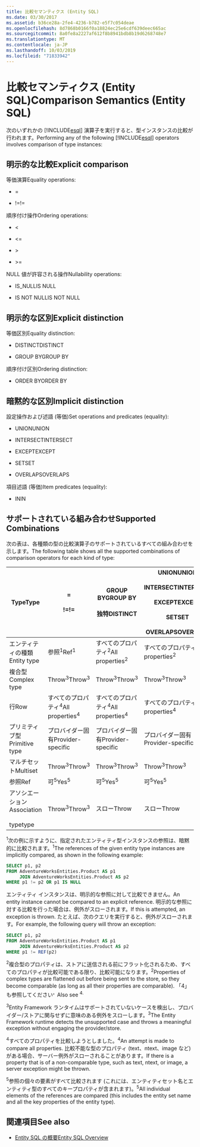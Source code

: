 ```yaml
---
title: 比較セマンティクス (Entity SQL)
ms.date: 03/30/2017
ms.assetid: b36ce28a-2fe4-4236-b782-e5f7c054deae
ms.openlocfilehash: 8d7868b0166f0a18824ec25e6cdf639deec665ac
ms.sourcegitcommit: 8a0fe8a2227af612f8b8941bdb8b19d6268748e7
ms.translationtype: MT
ms.contentlocale: ja-JP
ms.lasthandoff: 10/03/2019
ms.locfileid: "71833942"
---
```

# <a name="comparison-semantics-entity-sql"></a><span data-ttu-id="d7b6b-102">比較セマンティクス (Entity SQL)</span><span class="sxs-lookup"><span data-stu-id="d7b6b-102">Comparison Semantics (Entity SQL)</span></span>
<span data-ttu-id="d7b6b-103">次のいずれかの [!INCLUDE[esql](../../../../../../includes/esql-md.md)] 演算子を実行すると、型インスタンスの比較が行われます。</span><span class="sxs-lookup"><span data-stu-id="d7b6b-103">Performing any of the following [!INCLUDE[esql](../../../../../../includes/esql-md.md)] operators involves comparison of type instances:</span></span>  
  
## <a name="explicit-comparison"></a><span data-ttu-id="d7b6b-104">明示的な比較</span><span class="sxs-lookup"><span data-stu-id="d7b6b-104">Explicit comparison</span></span>  
 <span data-ttu-id="d7b6b-105">等価演算</span><span class="sxs-lookup"><span data-stu-id="d7b6b-105">Equality operations:</span></span>  
  
- =  
  
- <span data-ttu-id="d7b6b-106">!=</span><span class="sxs-lookup"><span data-stu-id="d7b6b-106">!=</span></span>  
  
 <span data-ttu-id="d7b6b-107">順序付け操作</span><span class="sxs-lookup"><span data-stu-id="d7b6b-107">Ordering operations:</span></span>  
  
- <  
  
- \<=  
  
- \>  
  
- \>=  
  
 <span data-ttu-id="d7b6b-108">NULL 値が許容される操作</span><span class="sxs-lookup"><span data-stu-id="d7b6b-108">Nullability operations:</span></span>  
  
- <span data-ttu-id="d7b6b-109">IS_NULL</span><span class="sxs-lookup"><span data-stu-id="d7b6b-109">IS NULL</span></span>  
  
- <span data-ttu-id="d7b6b-110">IS NOT NULL</span><span class="sxs-lookup"><span data-stu-id="d7b6b-110">IS NOT NULL</span></span>  
  
## <a name="explicit-distinction"></a><span data-ttu-id="d7b6b-111">明示的な区別</span><span class="sxs-lookup"><span data-stu-id="d7b6b-111">Explicit distinction</span></span>  
 <span data-ttu-id="d7b6b-112">等価区別</span><span class="sxs-lookup"><span data-stu-id="d7b6b-112">Equality distinction:</span></span>  
  
- <span data-ttu-id="d7b6b-113">DISTINCT</span><span class="sxs-lookup"><span data-stu-id="d7b6b-113">DISTINCT</span></span>  
  
- <span data-ttu-id="d7b6b-114">GROUP BY</span><span class="sxs-lookup"><span data-stu-id="d7b6b-114">GROUP BY</span></span>  
  
 <span data-ttu-id="d7b6b-115">順序付け区別</span><span class="sxs-lookup"><span data-stu-id="d7b6b-115">Ordering distinction:</span></span>  
  
- <span data-ttu-id="d7b6b-116">ORDER BY</span><span class="sxs-lookup"><span data-stu-id="d7b6b-116">ORDER BY</span></span>  
  
## <a name="implicit-distinction"></a><span data-ttu-id="d7b6b-117">暗黙的な区別</span><span class="sxs-lookup"><span data-stu-id="d7b6b-117">Implicit distinction</span></span>  
 <span data-ttu-id="d7b6b-118">設定操作および述語 (等価)</span><span class="sxs-lookup"><span data-stu-id="d7b6b-118">Set operations and predicates (equality):</span></span>  
  
- <span data-ttu-id="d7b6b-119">UNION</span><span class="sxs-lookup"><span data-stu-id="d7b6b-119">UNION</span></span>  
  
- <span data-ttu-id="d7b6b-120">INTERSECT</span><span class="sxs-lookup"><span data-stu-id="d7b6b-120">INTERSECT</span></span>  
  
- <span data-ttu-id="d7b6b-121">EXCEPT</span><span class="sxs-lookup"><span data-stu-id="d7b6b-121">EXCEPT</span></span>  
  
- <span data-ttu-id="d7b6b-122">SET</span><span class="sxs-lookup"><span data-stu-id="d7b6b-122">SET</span></span>  
  
- <span data-ttu-id="d7b6b-123">OVERLAPS</span><span class="sxs-lookup"><span data-stu-id="d7b6b-123">OVERLAPS</span></span>  
  
 <span data-ttu-id="d7b6b-124">項目述語 (等価)</span><span class="sxs-lookup"><span data-stu-id="d7b6b-124">Item predicates (equality):</span></span>  
  
- <span data-ttu-id="d7b6b-125">IN</span><span class="sxs-lookup"><span data-stu-id="d7b6b-125">IN</span></span>  
  
## <a name="supported-combinations"></a><span data-ttu-id="d7b6b-126">サポートされている組み合わせ</span><span class="sxs-lookup"><span data-stu-id="d7b6b-126">Supported Combinations</span></span>  
 <span data-ttu-id="d7b6b-127">次の表は、各種類の型の比較演算子のサポートされているすべての組み合わせを示します。</span><span class="sxs-lookup"><span data-stu-id="d7b6b-127">The following table shows all the supported combinations of comparison operators for each kind of type:</span></span>  
  
|<span data-ttu-id="d7b6b-128">**Type**</span><span class="sxs-lookup"><span data-stu-id="d7b6b-128">**Type**</span></span>|**=**<br /><br /> <span data-ttu-id="d7b6b-129">**\!=**</span><span class="sxs-lookup"><span data-stu-id="d7b6b-129">**!=**</span></span>|<span data-ttu-id="d7b6b-130">**GROUP BY**</span><span class="sxs-lookup"><span data-stu-id="d7b6b-130">**GROUP BY**</span></span><br /><br /> <span data-ttu-id="d7b6b-131">**独特**</span><span class="sxs-lookup"><span data-stu-id="d7b6b-131">**DISTINCT**</span></span>|<span data-ttu-id="d7b6b-132">**UNION**</span><span class="sxs-lookup"><span data-stu-id="d7b6b-132">**UNION**</span></span><br /><br /> <span data-ttu-id="d7b6b-133">**INTERSECT**</span><span class="sxs-lookup"><span data-stu-id="d7b6b-133">**INTERSECT**</span></span><br /><br /> <span data-ttu-id="d7b6b-134">**EXCEPT**</span><span class="sxs-lookup"><span data-stu-id="d7b6b-134">**EXCEPT**</span></span><br /><br /> <span data-ttu-id="d7b6b-135">**SET**</span><span class="sxs-lookup"><span data-stu-id="d7b6b-135">**SET**</span></span><br /><br /> <span data-ttu-id="d7b6b-136">**OVERLAPS**</span><span class="sxs-lookup"><span data-stu-id="d7b6b-136">**OVERLAPS**</span></span>|<span data-ttu-id="d7b6b-137">**IN**</span><span class="sxs-lookup"><span data-stu-id="d7b6b-137">**IN**</span></span>|<span data-ttu-id="d7b6b-138">**<   <=**</span><span class="sxs-lookup"><span data-stu-id="d7b6b-138">**<   <=**</span></span><br /><br /> <span data-ttu-id="d7b6b-139">**>   >=**</span><span class="sxs-lookup"><span data-stu-id="d7b6b-139">**>   >=**</span></span>|<span data-ttu-id="d7b6b-140">**ORDER BY**</span><span class="sxs-lookup"><span data-stu-id="d7b6b-140">**ORDER BY**</span></span>|<span data-ttu-id="d7b6b-141">**IS NULL**</span><span class="sxs-lookup"><span data-stu-id="d7b6b-141">**IS NULL**</span></span><br /><br /> <span data-ttu-id="d7b6b-142">**NULL ではない**</span><span class="sxs-lookup"><span data-stu-id="d7b6b-142">**IS NOT NULL**</span></span>|  
|-|-|-|-|-|-|-|-|  
|<span data-ttu-id="d7b6b-143">エンティティの種類</span><span class="sxs-lookup"><span data-stu-id="d7b6b-143">Entity type</span></span>|<span data-ttu-id="d7b6b-144">参照<sup>1</sup></span><span class="sxs-lookup"><span data-stu-id="d7b6b-144">Ref<sup>1</sup></span></span>|<span data-ttu-id="d7b6b-145">すべてのプロパティ<sup>2</sup></span><span class="sxs-lookup"><span data-stu-id="d7b6b-145">All properties<sup>2</sup></span></span>|<span data-ttu-id="d7b6b-146">すべてのプロパティ<sup>2</sup></span><span class="sxs-lookup"><span data-stu-id="d7b6b-146">All properties<sup>2</sup></span></span>|<span data-ttu-id="d7b6b-147">すべてのプロパティ<sup>2</sup></span><span class="sxs-lookup"><span data-stu-id="d7b6b-147">All properties<sup>2</sup></span></span>|<span data-ttu-id="d7b6b-148">Throw<sup>3</sup></span><span class="sxs-lookup"><span data-stu-id="d7b6b-148">Throw<sup>3</sup></span></span>|<span data-ttu-id="d7b6b-149">Throw<sup>3</sup></span><span class="sxs-lookup"><span data-stu-id="d7b6b-149">Throw<sup>3</sup></span></span>|<span data-ttu-id="d7b6b-150">参照<sup>1</sup></span><span class="sxs-lookup"><span data-stu-id="d7b6b-150">Ref<sup>1</sup></span></span>|  
|<span data-ttu-id="d7b6b-151">複合型</span><span class="sxs-lookup"><span data-stu-id="d7b6b-151">Complex type</span></span>|<span data-ttu-id="d7b6b-152">Throw<sup>3</sup></span><span class="sxs-lookup"><span data-stu-id="d7b6b-152">Throw<sup>3</sup></span></span>|<span data-ttu-id="d7b6b-153">Throw<sup>3</sup></span><span class="sxs-lookup"><span data-stu-id="d7b6b-153">Throw<sup>3</sup></span></span>|<span data-ttu-id="d7b6b-154">Throw<sup>3</sup></span><span class="sxs-lookup"><span data-stu-id="d7b6b-154">Throw<sup>3</sup></span></span>|<span data-ttu-id="d7b6b-155">Throw<sup>3</sup></span><span class="sxs-lookup"><span data-stu-id="d7b6b-155">Throw<sup>3</sup></span></span>|<span data-ttu-id="d7b6b-156">Throw<sup>3</sup></span><span class="sxs-lookup"><span data-stu-id="d7b6b-156">Throw<sup>3</sup></span></span>|<span data-ttu-id="d7b6b-157">Throw<sup>3</sup></span><span class="sxs-lookup"><span data-stu-id="d7b6b-157">Throw<sup>3</sup></span></span>|<span data-ttu-id="d7b6b-158">Throw<sup>3</sup></span><span class="sxs-lookup"><span data-stu-id="d7b6b-158">Throw<sup>3</sup></span></span>|  
|<span data-ttu-id="d7b6b-159">行</span><span class="sxs-lookup"><span data-stu-id="d7b6b-159">Row</span></span>|<span data-ttu-id="d7b6b-160">すべてのプロパティ<sup>4</sup></span><span class="sxs-lookup"><span data-stu-id="d7b6b-160">All properties<sup>4</sup></span></span>|<span data-ttu-id="d7b6b-161">すべてのプロパティ<sup>4</sup></span><span class="sxs-lookup"><span data-stu-id="d7b6b-161">All properties<sup>4</sup></span></span>|<span data-ttu-id="d7b6b-162">すべてのプロパティ<sup>4</sup></span><span class="sxs-lookup"><span data-stu-id="d7b6b-162">All properties<sup>4</sup></span></span>|<span data-ttu-id="d7b6b-163">Throw<sup>3</sup></span><span class="sxs-lookup"><span data-stu-id="d7b6b-163">Throw<sup>3</sup></span></span>|<span data-ttu-id="d7b6b-164">Throw<sup>3</sup></span><span class="sxs-lookup"><span data-stu-id="d7b6b-164">Throw<sup>3</sup></span></span>|<span data-ttu-id="d7b6b-165">すべてのプロパティ<sup>4</sup></span><span class="sxs-lookup"><span data-stu-id="d7b6b-165">All properties<sup>4</sup></span></span>|<span data-ttu-id="d7b6b-166">Throw<sup>3</sup></span><span class="sxs-lookup"><span data-stu-id="d7b6b-166">Throw<sup>3</sup></span></span>|  
|<span data-ttu-id="d7b6b-167">プリミティブ型</span><span class="sxs-lookup"><span data-stu-id="d7b6b-167">Primitive type</span></span>|<span data-ttu-id="d7b6b-168">プロバイダー固有</span><span class="sxs-lookup"><span data-stu-id="d7b6b-168">Provider-specific</span></span>|<span data-ttu-id="d7b6b-169">プロバイダー固有</span><span class="sxs-lookup"><span data-stu-id="d7b6b-169">Provider-specific</span></span>|<span data-ttu-id="d7b6b-170">プロバイダー固有</span><span class="sxs-lookup"><span data-stu-id="d7b6b-170">Provider-specific</span></span>|<span data-ttu-id="d7b6b-171">プロバイダー固有</span><span class="sxs-lookup"><span data-stu-id="d7b6b-171">Provider-specific</span></span>|<span data-ttu-id="d7b6b-172">プロバイダー固有</span><span class="sxs-lookup"><span data-stu-id="d7b6b-172">Provider-specific</span></span>|<span data-ttu-id="d7b6b-173">プロバイダー固有</span><span class="sxs-lookup"><span data-stu-id="d7b6b-173">Provider-specific</span></span>|<span data-ttu-id="d7b6b-174">プロバイダー固有</span><span class="sxs-lookup"><span data-stu-id="d7b6b-174">Provider-specific</span></span>|  
|<span data-ttu-id="d7b6b-175">マルチセット</span><span class="sxs-lookup"><span data-stu-id="d7b6b-175">Multiset</span></span>|<span data-ttu-id="d7b6b-176">Throw<sup>3</sup></span><span class="sxs-lookup"><span data-stu-id="d7b6b-176">Throw<sup>3</sup></span></span>|<span data-ttu-id="d7b6b-177">Throw<sup>3</sup></span><span class="sxs-lookup"><span data-stu-id="d7b6b-177">Throw<sup>3</sup></span></span>|<span data-ttu-id="d7b6b-178">Throw<sup>3</sup></span><span class="sxs-lookup"><span data-stu-id="d7b6b-178">Throw<sup>3</sup></span></span>|<span data-ttu-id="d7b6b-179">Throw<sup>3</sup></span><span class="sxs-lookup"><span data-stu-id="d7b6b-179">Throw<sup>3</sup></span></span>|<span data-ttu-id="d7b6b-180">Throw<sup>3</sup></span><span class="sxs-lookup"><span data-stu-id="d7b6b-180">Throw<sup>3</sup></span></span>|<span data-ttu-id="d7b6b-181">Throw<sup>3</sup></span><span class="sxs-lookup"><span data-stu-id="d7b6b-181">Throw<sup>3</sup></span></span>|<span data-ttu-id="d7b6b-182">Throw<sup>3</sup></span><span class="sxs-lookup"><span data-stu-id="d7b6b-182">Throw<sup>3</sup></span></span>|  
|<span data-ttu-id="d7b6b-183">参照</span><span class="sxs-lookup"><span data-stu-id="d7b6b-183">Ref</span></span>|<span data-ttu-id="d7b6b-184">可<sup>5</sup></span><span class="sxs-lookup"><span data-stu-id="d7b6b-184">Yes<sup>5</sup></span></span>|<span data-ttu-id="d7b6b-185">可<sup>5</sup></span><span class="sxs-lookup"><span data-stu-id="d7b6b-185">Yes<sup>5</sup></span></span>|<span data-ttu-id="d7b6b-186">可<sup>5</sup></span><span class="sxs-lookup"><span data-stu-id="d7b6b-186">Yes<sup>5</sup></span></span>|<span data-ttu-id="d7b6b-187">可<sup>5</sup></span><span class="sxs-lookup"><span data-stu-id="d7b6b-187">Yes<sup>5</sup></span></span>|<span data-ttu-id="d7b6b-188">スロー</span><span class="sxs-lookup"><span data-stu-id="d7b6b-188">Throw</span></span>|<span data-ttu-id="d7b6b-189">スロー</span><span class="sxs-lookup"><span data-stu-id="d7b6b-189">Throw</span></span>|<span data-ttu-id="d7b6b-190">可<sup>5</sup></span><span class="sxs-lookup"><span data-stu-id="d7b6b-190">Yes<sup>5</sup></span></span>|  
|<span data-ttu-id="d7b6b-191">アソシエーション</span><span class="sxs-lookup"><span data-stu-id="d7b6b-191">Association</span></span><br /><br /> <span data-ttu-id="d7b6b-192">type</span><span class="sxs-lookup"><span data-stu-id="d7b6b-192">type</span></span>|<span data-ttu-id="d7b6b-193">Throw<sup>3</sup></span><span class="sxs-lookup"><span data-stu-id="d7b6b-193">Throw<sup>3</sup></span></span>|<span data-ttu-id="d7b6b-194">スロー</span><span class="sxs-lookup"><span data-stu-id="d7b6b-194">Throw</span></span>|<span data-ttu-id="d7b6b-195">スロー</span><span class="sxs-lookup"><span data-stu-id="d7b6b-195">Throw</span></span>|<span data-ttu-id="d7b6b-196">スロー</span><span class="sxs-lookup"><span data-stu-id="d7b6b-196">Throw</span></span>|<span data-ttu-id="d7b6b-197">Throw<sup>3</sup></span><span class="sxs-lookup"><span data-stu-id="d7b6b-197">Throw<sup>3</sup></span></span>|<span data-ttu-id="d7b6b-198">Throw<sup>3</sup></span><span class="sxs-lookup"><span data-stu-id="d7b6b-198">Throw<sup>3</sup></span></span>|<span data-ttu-id="d7b6b-199">Throw<sup>3</sup></span><span class="sxs-lookup"><span data-stu-id="d7b6b-199">Throw<sup>3</sup></span></span>|  
  
 <span data-ttu-id="d7b6b-200"><sup>1</sup>次の例に示すように、指定されたエンティティ型インスタンスの参照は、暗黙的に比較されます。</span><span class="sxs-lookup"><span data-stu-id="d7b6b-200"><sup>1</sup>The references of the given entity type instances are implicitly compared, as shown in the following example:</span></span>  
  
```sql  
SELECT p1, p2   
FROM AdventureWorksEntities.Product AS p1   
     JOIN AdventureWorksEntities.Product AS p2   
WHERE p1 != p2 OR p1 IS NULL  
```  
  
 <span data-ttu-id="d7b6b-201">エンティティ インスタンスは、明示的な参照に対して比較できません。</span><span class="sxs-lookup"><span data-stu-id="d7b6b-201">An entity instance cannot be compared to an explicit reference.</span></span> <span data-ttu-id="d7b6b-202">明示的な参照に対する比較を行った場合は、例外がスローされます。</span><span class="sxs-lookup"><span data-stu-id="d7b6b-202">If this is attempted, an exception is thrown.</span></span> <span data-ttu-id="d7b6b-203">たとえば、次のクエリを実行すると、例外がスローされます。</span><span class="sxs-lookup"><span data-stu-id="d7b6b-203">For example, the following query will throw an exception:</span></span>  
  
```sql  
SELECT p1, p2   
FROM AdventureWorksEntities.Product AS p1   
     JOIN AdventureWorksEntities.Product AS p2   
WHERE p1 != REF(p2)  
```  
  
 <span data-ttu-id="d7b6b-204"><sup>2</sup>複合型のプロパティは、ストアに送信される前にフラット化されるため、すべてのプロパティが比較可能である限り、比較可能になります。</span><span class="sxs-lookup"><span data-stu-id="d7b6b-204"><sup>2</sup>Properties of complex types are flattened out before being sent to the store, so they become comparable (as long as all their properties are comparable).</span></span> <span data-ttu-id="d7b6b-205">「4」も参照してください<sup>。</sup></span><span class="sxs-lookup"><span data-stu-id="d7b6b-205">Also see <sup>4.</sup></span></span>  
  
 <span data-ttu-id="d7b6b-206"><sup>3</sup>Entity Framework ランタイムはサポートされていないケースを検出し、プロバイダー/ストアに関与せずに意味のある例外をスローします。</span><span class="sxs-lookup"><span data-stu-id="d7b6b-206"><sup>3</sup>The Entity Framework runtime detects the unsupported case and throws a meaningful exception without engaging the provider/store.</span></span>  
  
 <span data-ttu-id="d7b6b-207"><sup>4</sup>すべてのプロパティを比較しようとしました。</span><span class="sxs-lookup"><span data-stu-id="d7b6b-207"><sup>4</sup>An attempt is made to compare all properties.</span></span> <span data-ttu-id="d7b6b-208">比較不能な型のプロパティ (text、ntext、image など) がある場合、サーバー例外がスローされることがあります。</span><span class="sxs-lookup"><span data-stu-id="d7b6b-208">If there is a property that is of a non-comparable type, such as text, ntext, or image, a server exception might be thrown.</span></span>  
  
 <span data-ttu-id="d7b6b-209"><sup>5</sup>参照の個々の要素がすべて比較されます (これには、エンティティセット名とエンティティ型のすべてのキープロパティが含まれます)。</span><span class="sxs-lookup"><span data-stu-id="d7b6b-209"><sup>5</sup>All individual elements of the references are compared (this includes the entity set name and all the key properties of the entity type).</span></span>  
  
## <a name="see-also"></a><span data-ttu-id="d7b6b-210">関連項目</span><span class="sxs-lookup"><span data-stu-id="d7b6b-210">See also</span></span>

- [<span data-ttu-id="d7b6b-211">Entity SQL の概要</span><span class="sxs-lookup"><span data-stu-id="d7b6b-211">Entity SQL Overview</span></span>](entity-sql-overview.md)
